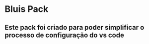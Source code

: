 # Bluis Pack

## Este pack foi criado para poder simplificar o processo de configuração do vs code


